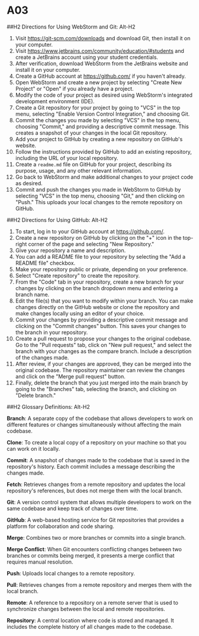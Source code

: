 # A03
##H2 Directions for Using WebStorm and Git:
Alt-H2
1. Visit https://git-scm.com/downloads and download Git, then install it on your computer.
2. Visit https://www.jetbrains.com/community/education/#students and create a JetBrains account using your student credentials.
3. After verification, download WebStorm from the JetBrains website and install it on your computer.
4. Create a GitHub account at https://github.com/ if you haven't already.
5. Open WebStorm and create a new project by selecting "Create New Project" or "Open" if you already have a project.
6. Modify the code of your project as desired using WebStorm's integrated development environment (IDE).
7. Create a Git repository for your project by going to "VCS" in the top menu, selecting "Enable Version Control Integration," and choosing Git.
8. Commit the changes you made by selecting "VCS" in the top menu, choosing "Commit," and providing a descriptive commit message. This creates a snapshot of your changes in the local Git repository.
9. Add your project to GitHub by creating a new repository on GitHub's website.
10. Follow the instructions provided by GitHub to add an existing repository, including the URL of your local repository.
11. Create a `readme.md` file on GitHub for your project, describing its purpose, usage, and any other relevant information.
12. Go back to WebStorm and make additional changes to your project code as desired.
13. Commit and push the changes you made in WebStorm to GitHub by selecting "VCS" in the top menu, choosing "Git," and then clicking on "Push." This uploads your local changes to the remote repository on GitHub.

##H2 Directions for Using GitHub:
Alt-H2

1. To start, log in to your GitHub account at https://github.com/.
2. Create a new repository on GitHub by clicking on the "+" icon in the top-right corner of the page and selecting "New Repository."
3. Give your repository a name and description.
4. You can add a README file to your repository by selecting the "Add a README file" checkbox.
5. Make your repository public or private, depending on your preference.
6. Select "Create repository" to create the repository.
7. From the "Code" tab in your repository, create a new branch for your changes by clicking on the branch dropdown menu and entering a branch name.
8. Edit the file(s) that you want to modify within your branch. You can make changes directly on the GitHub website or clone the repository and make changes locally using an editor of your choice.
9. Commit your changes by providing a descriptive commit message and clicking on the "Commit changes" button. This saves your changes to the branch in your repository.
10. Create a pull request to propose your changes to the original codebase. Go to the "Pull requests" tab, click on "New pull request," and select the branch with your changes as the compare branch. Include a description of the changes made.
11. After review, if your changes are approved, they can be merged into the original codebase. The repository maintainer can review the changes and click on the "Merge pull request" button.
12. Finally, delete the branch that you just merged into the main branch by going to the "Branches" tab, selecting the branch, and clicking on "Delete branch."

##H2 Glossary Definitions:
Alt-H2

**Branch**: A separate copy of the codebase that allows developers to work on different features or changes simultaneously without affecting the main codebase.

**Clone**: To create a local copy of a repository on your machine so that you can work on it locally.

**Commit**: A snapshot of changes made to the codebase that is saved in the repository's history. Each commit includes a message describing the changes made.

**Fetch**: Retrieves changes from a remote repository and updates the local repository's references, but does not merge them with the local branch.

**Git**: A version control system that allows multiple developers to work on the same codebase and keep track of changes over time.

**GitHub**: A web-based hosting service for Git repositories that provides a platform for collaboration and code sharing.

**Merge**: Combines two or more branches or commits into a single branch.

**Merge Conflict**: When Git encounters conflicting changes between two branches or commits being merged, it presents a merge conflict that requires manual resolution.

**Push**: Uploads local changes to a remote repository.

**Pull**: Retrieves changes from a remote repository and merges them with the local branch.

**Remote**: A reference to a repository on a remote server that is used to synchronize changes between the local and remote repositories.

**Repository**: A central location where code is stored and managed. It includes the complete history of all changes made to the codebase.
